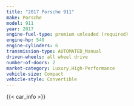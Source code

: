 ```yaml
---
title: "2017 Porsche 911"
make: Porsche
model: 911
year: 2017
engine-fuel-type: premium unleaded (required)
engine-hp: 540
engine-cylinders: 6
transmission-type: AUTOMATED_Manual
driven-wheels: all wheel drive
number-of-doors: 2
market-category: Luxury,High-Performance
vehicle-size: Compact
vehicle-style: Convertible
---
```


{{< car_info >}}

